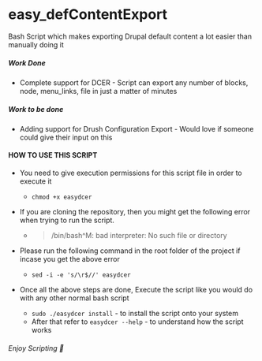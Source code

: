 # easy_defContentExport
Bash Script which makes exporting Drupal default content a lot easier than manually doing it

##### Work Done
+ Complete support for DCER - Script can export any number of blocks, node, menu_links, file in just a matter of minutes

##### Work to be done
+ Adding support for Drush Configuration Export - Would love if someone could give their input on this

#### HOW TO USE THIS SCRIPT

+ You need to give execution permissions for this script file in order to execute it

  + `chmod +x easydcer`

+ If you are cloning the repository, then you might get the following error when trying to run the script.

  + > /bin/bash^M: bad interpreter: No such file or directory

+ Please run the following command in the root folder of the project if incase you get the above error 

  + `sed -i -e 's/\r$//' easydcer`
  
+ Once all the above steps are done, Execute the script like you would do with any other normal bash script

  + `sudo ./easydcer install` - to install the script onto your system
  + After that refer to `easydcer --help` - to understand how the script works

###### Enjoy Scripting 🙂
